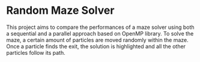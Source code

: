 # Random Maze Solver
This project aims to compare the performances of a maze solver using both a sequential and a parallel approach based on OpenMP library. 
To solve the maze, a certain amount of particles are moved randomly within the maze. Once a particle finds the exit, the solution is highlighted and all the other particles follow its path.   
